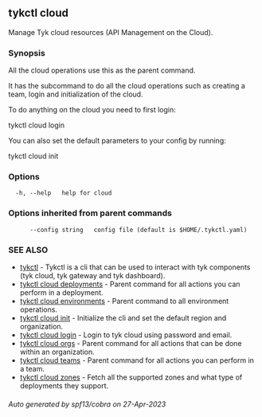 ## tykctl cloud

Manage Tyk cloud resources (API Management on the Cloud).

### Synopsis


All the cloud operations use this as the parent command.

It has the subcommand to do all the cloud operations such as creating a team, login and initialization of the cloud.

To do anything on the cloud you need to first login:

tykctl cloud login

You can also set the default parameters to your config by running:

tykctl cloud init



### Options

```
  -h, --help   help for cloud
```

### Options inherited from parent commands

```
      --config string   config file (default is $HOME/.tykctl.yaml)
```

### SEE ALSO

* [tykctl](tykctl.md)	 - Tykctl is a cli that can be used to interact with tyk components (tyk cloud, tyk gateway and tyk dashboard).
* [tykctl cloud deployments](tykctl_cloud_deployments.md)	 - Parent command for all actions you can perform in a deployment.
* [tykctl cloud environments](tykctl_cloud_environments.md)	 - Parent command to all environment operations.
* [tykctl cloud init](tykctl_cloud_init.md)	 - Initialize the cli and set the default region and organization.
* [tykctl cloud login](tykctl_cloud_login.md)	 - Login to tyk cloud using password and email.
* [tykctl cloud orgs](tykctl_cloud_orgs.md)	 - Parent command for all actions that can be done within an organization.
* [tykctl cloud teams](tykctl_cloud_teams.md)	 - Parent command for all actions you can perform in a team.
* [tykctl cloud zones](tykctl_cloud_zones.md)	 - Fetch all the supported zones and what type of deployments they support.

###### Auto generated by spf13/cobra on 27-Apr-2023
